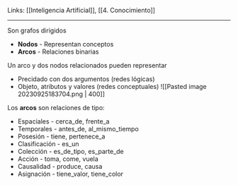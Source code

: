 Links: [[Inteligencia Artificial]], [[4. Conocimiento]]
___

Son grafos dirigidos
- **Nodos** - Representan conceptos
- **Arcos** - Relaciones binarias

Un arco y dos nodos relacionados pueden representar
- Precidado con dos argumentos (redes lógicas)
- Objeto, atributos y valores (redes conceptuales)
![[Pasted image 20230925183704.png | 400]]

Los **arcos** son relaciones de tipo:
- Espaciales - cerca_de, frente_a
- Temporales - antes_de, al_mismo_tiempo
- Posesión - tiene, pertenece_a
- Clasificación - es_un
- Colección - es_de_tipo, es_parte_de
- Acción - toma, come, vuela
- Causalidad - produce, causa
- Asignación - tiene_valor, tiene_color